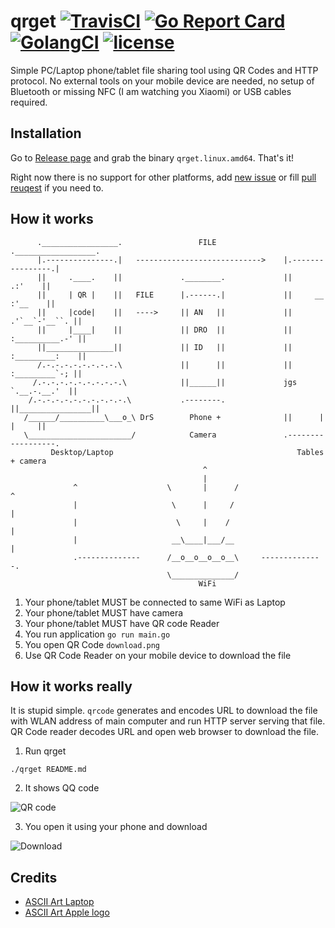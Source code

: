 # qrget [![TravisCI](https://travis-ci.org/vyskocilm/qrget.svg?branch=master)](https://travis-ci.org/vyskocilm/qrget) [![Go Report Card](https://goreportcard.com/badge/github.com/vyskocilm/qrget)](https://goreportcard.com/report/github.com/vyskocilm/qrget) [![GolangCI](https://golangci.com/badges/github.com/vyskocilm/qrget.svg)](https://golangci.com/r/vyskocilm/qrget) [![license](https://img.shields.io/badge/license-BSD--3--Clause-blue.svg?style=flat)](https://raw.githubusercontent.com/vyskocilm/qrget/master/LICENSE)

Simple PC/Laptop phone/tablet file sharing tool using QR Codes and HTTP protocol.
No external tools on your mobile device are needed, no setup of Bluetooth or
missing NFC (I am watching you Xiaomi) or USB cables required.

## Installation
Go to [Release page](https://github.com/vyskocilm/qrget/releases/latest) and grab the binary `qrget.linux.amd64`. That's it!

Right now there is no support for other platforms, add [new issue](https://github.com/vyskocilm/qrget/issues) or fill [pull reuqest](https://github.com/vyskocilm/qrget/pulls) if you need to.

## How it works

```
      ._________________.                 FILE               .__________________.   
      |.---------------.|   ---------------------------->    |.----------------.|   
      ||     .____.    ||             .________.             ||         .:'    ||             
      ||     | QR |    ||   FILE      |.------.|             ||     __ :'__    ||             
      ||     |code|    ||   ---->     || AN   ||             ||  .'`__`-'__``. ||             
      ||     |____|    ||             || DRO  ||             || :__________.-' ||             
      ||_______________||             || ID   ||             || :_________:    ||             
      /.-.-.-.-.-.-.-.-.\             ||      ||             ||  :_________`-; ||             
     /.-.-.-.-.-.-.-.-.-.\            ||______||             jgs  `.__.-.__.'  ||
    /.-.-.-.-.-.-.-.-.-.-.\           .--------.             ||________________||
   /______/__________\___o_\ DrS        Phone +              ||      |   |     ||
   \_______________________/            Camera               .------------------.
         Desktop/Laptop                                         Tables + camera          
                                           ^
                                           |
              ^                    \       |      /                   ^
              |                     \      |     /                    |
              |                      \     |    /                     |
              |                     __\____|___/__                    |
              .--------------      /__o__o__o__o__\     --------------.
                                   \______________/
                                          WiFi
```

 1. Your phone/tablet MUST be connected to same WiFi as Laptop
 2. Your phone/tablet MUST have camera
 3. Your phone/tablet MUST have QR code Reader
 4. You run application `go run main.go`
 5. You open QR Code `download.png`
 6. Use QR Code Reader on your mobile device to download the file

## How it works really

It is stupid simple. `qrcode` generates and encodes URL to download the file
with WLAN address of main computer and run HTTP server serving that file. QR
Code reader decodes URL and open web browser to download the file.

1. Run qrget
```
./qrget README.md
```
2. It shows QQ code

![QR code](https://raw.githubusercontent.com/vyskocilm/qrget/master/doc/screenshot.png)

3. You open it using your phone and download

![Download](https://raw.githubusercontent.com/vyskocilm/qrget/master/doc/phone.png)

## Credits
 * [ASCII Art Laptop](http://ascii.co.uk/art/laptop)
 * [ASCII Art Apple logo](https://www.asciiart.eu/computers/apple)

